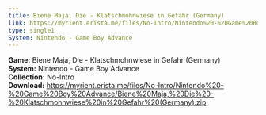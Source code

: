 ```yaml
---
title: Biene Maja, Die - Klatschmohnwiese in Gefahr (Germany)
link: https://myrient.erista.me/files/No-Intro/Nintendo%20-%20Game%20Boy%20Advance/Biene%20Maja,%20Die%20-%20Klatschmohnwiese%20in%20Gefahr%20(Germany).zip
type: single1
System: Nintendo - Game Boy Advance
---
```

<b>Game:</b> Biene Maja, Die - Klatschmohnwiese in Gefahr (Germany)<br>
<b>System:</b> Nintendo - Game Boy Advance<br>
<b>Collection:</b> No-Intro<br>
<b>Download:</b> https://myrient.erista.me/files/No-Intro/Nintendo%20-%20Game%20Boy%20Advance/Biene%20Maja,%20Die%20-%20Klatschmohnwiese%20in%20Gefahr%20(Germany).zip